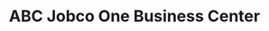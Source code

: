 ---
title: "ABC Jobco One Business Center"
url: /zwedru/abc-jobco-one-business-center-towah-street/
shop: convenience
---